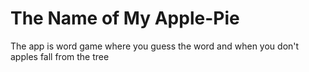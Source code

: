 # The Name of My Apple-Pie

The app is word game where you guess the word and when you don't apples fall from the tree
